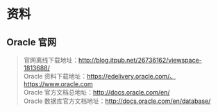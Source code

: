 # 资料

## Oracle 官网

>官网离线下载地址：http://blog.itpub.net/26736162/viewspace-1813688/  
>Oracle 资料下载地址：https://edelivery.oracle.com/、https://www.oracle.com  
>Oracle 官方文档总地址：http://docs.oracle.com/en/  
>Oracle 数据库官方文档地址：http://docs.oracle.com/en/database/